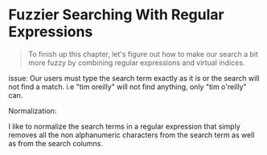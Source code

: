 # Fuzzier Searching With Regular Expressions

> To finish up this chapter, let's figure out how to make our search a bit more fuzzy by combining regular expressions and virtual indices.

issue: Our users must type the search term exactly as it is or the search will not find a match. i.e "tim oreilly" will not find anything, only "tim o'reilly" can.

Normalization:

I like to normalize the search terms in a regular expression that simply removes all the non alphanumeric characters from the search term as well as from the search columns.
